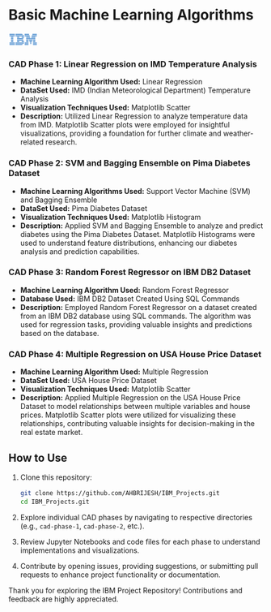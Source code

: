# Basic Machine Learning Algorithms

[![IBM Logo](images/ibmlogo.png)](https://www.ibm.com)

### CAD Phase 1: Linear Regression on IMD Temperature Analysis

- **Machine Learning Algorithm Used:** Linear Regression
- **DataSet Used:** IMD (Indian Meteorological Department) Temperature Analysis
- **Visualization Techniques Used:** Matplotlib Scatter
- **Description:** Utilized Linear Regression to analyze temperature data from IMD. Matplotlib Scatter plots were employed for insightful visualizations, providing a foundation for further climate and weather-related research.

### CAD Phase 2: SVM and Bagging Ensemble on Pima Diabetes Dataset

- **Machine Learning Algorithms Used:** Support Vector Machine (SVM) and Bagging Ensemble
- **DataSet Used:** Pima Diabetes Dataset
- **Visualization Techniques Used:** Matplotlib Histogram
- **Description:** Applied SVM and Bagging Ensemble to analyze and predict diabetes using the Pima Diabetes Dataset. Matplotlib Histograms were used to understand feature distributions, enhancing our diabetes analysis and prediction capabilities.

### CAD Phase 3: Random Forest Regressor on IBM DB2 Dataset

- **Machine Learning Algorithm Used:** Random Forest Regressor
- **Database Used:** IBM DB2 Dataset Created Using SQL Commands
- **Description:** Employed Random Forest Regressor on a dataset created from an IBM DB2 database using SQL commands. The algorithm was used for regression tasks, providing valuable insights and predictions based on the database.

### CAD Phase 4: Multiple Regression on USA House Price Dataset

- **Machine Learning Algorithm Used:** Multiple Regression
- **DataSet Used:** USA House Price Dataset
- **Visualization Techniques Used:** Matplotlib Scatter
- **Description:** Applied Multiple Regression on the USA House Price Dataset to model relationships between multiple variables and house prices. Matplotlib Scatter plots were utilized for visualizing these relationships, contributing valuable insights for decision-making in the real estate market.

## How to Use

1. Clone this repository:

   ```bash
   git clone https://github.com/AHBRIJESH/IBM_Projects.git
   cd IBM_Projects.git
   ```

2. Explore individual CAD phases by navigating to respective directories (e.g., `cad-phase-1`, `cad-phase-2`, etc.).

3. Review Jupyter Notebooks and code files for each phase to understand implementations and visualizations.

4. Contribute by opening issues, providing suggestions, or submitting pull requests to enhance project functionality or documentation.

Thank you for exploring the IBM Project Repository! Contributions and feedback are highly appreciated.
